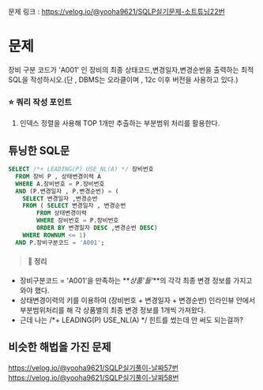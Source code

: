 문제 링크 : https://velog.io/@yooha9621/SQLP실기문제-소트튜닝22번

# 문제

장비 구분 코드가 'A001' 인 장비의 최종 상태코드,변경일자,변경순번을 출력하는 최적 SQL을 작성하시오.(단 , DBMS는 오라클이며 , 12c 이후 버전을 사용하고 있다.)

### ⭐️ 쿼리 작성 포인트 
1. 인덱스 정렬을 사용해 TOP 1개만 추출하는 부분범위 처리를 활용한다.

##  튜닝한 SQL문
   
```sql
SELECT /*+ LEADING(P) USE_NL(A) */ 장비번호 
  FROM 장비 P , 상태변경이력 A
  WHERE A.장비번호 = P.장비번호
  AND (P.변경일자 , P.변경순번) = (
  	SELECT 변경일자 ,변경순번
    FROM ( SELECT 변경일자 , 변경순번
        FROM 상태변경이력
        WHERE 장비번호 = P.장비번호
        ORDER BY 변경일자 DESC ,변경순번 DESC)
    WHERE ROWNUM <= 1)
  AND P.장비구분코드 = 'A001';
```
> #### 🍎 정리
- 장비구분코드 = 'A001'을 만족하는 **_상품'들'_**의 각각 최종 변경 정보를 가지고 와야 했다.
- 상태변경이력의 키를 이용하여 (장비번호 + 변경일자 + 변경순번) 인라인뷰 안에서 부분범위처리를 해 각 상품별의 최종 변경 정보를 1개씩 가져왔다.
- 근데 나는 /*+ LEADING(P) USE_NL(A) */ 힌트를 썼는데 안 써도 되는걸까?

##  비슷한 해법을 가진 문제

https://velog.io/@yooha9621/SQLP실기풀이-날짜57번
https://velog.io/@yooha9621/SQLP실기풀이-날짜58번


   

   